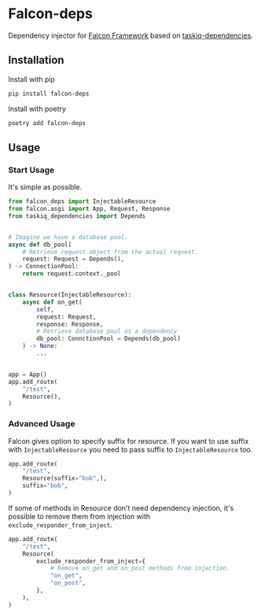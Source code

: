 # Falcon-deps
Dependency injector for [Falcon Framework](https://github.com/falconry/falcon) based on [taskiq-dependencies](https://github.com/taskiq-python/taskiq-dependencies).

## Installation

Install with pip
```bash
pip install falcon-deps
```

Install with poetry
```bash
poetry add falcon-deps
```

## Usage

### Start Usage
It's simple as possible.

```python
from falcon_deps import InjectableResource
from falcon.asgi import App, Request, Response
from taskiq_dependencies import Depends


# Imagine we have a database pool.
async def db_pool(
    # Retrieve request object from the actual request.
    request: Request = Depends(),
) -> ConnectionPool:
    return request.context._pool


class Resource(InjectableResource):
    async def on_get(
        self,
        request: Request,
        response: Response,
        # Retrieve database pool as a dependency
        db_pool: ConnctionPool = Depends(db_pool)
    ) -> None:
        ...


app = App()
app.add_route(
    "/test",
    Resource(),
)
```

### Advanced Usage
Falcon gives option to specify suffix for resource.
If you want to use suffix with `InjectableResource` you need to pass suffix to `InjectableResource` too.

```python
app.add_route(
    "/test",
    Resource(suffix="bob",),
    suffix="bob",
)
```

If some of methods in Resource don't need dependency injection, it's possible to remove them from injection with `exclude_responder_from_inject`.

```python
app.add_route(
    "/test",
    Resource(
        exclude_responder_from_inject={
            # Remove on_get and on_post methods from injection.
            "on_get",
            "on_post",
        },
    ),
)
```
